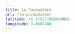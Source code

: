 ```yaml
---
title: La Pacaudière
url: /la-pacaudiere/
latitude: 46.175271900000006
longitude: 3.8682484
---
```

